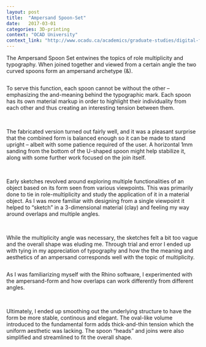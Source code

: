 ```yaml
---
layout: post
title:  "Ampersand Spoon-Set"
date:   2017-03-01
categories: 3D-printing
context: "OCAD University"
context_link: "http://www.ocadu.ca/academics/graduate-studies/digital-futures.htm"
---
```


The Ampersand Spoon Set entwines the topics of role multiplicity and typography. When joined together and viewed from a certain angle the two curved spoons form an ampersand archetype (&).

<img src="https://dl.dropboxusercontent.com/s/d1gujhei5ualxgr/ampersand-spoonset-lores-front-1.jpg?dl=0" alt="">

To serve this function, each spoon cannot be without the other – emphasizing the and-meaning behind the typographic mark. Each spoon has its own material markup in order to highlight their individuality from each other and thus creating an interesting tension between them.

<img src="https://dl.dropboxusercontent.com/s/q2obk5hbzrn5hvh/ampersand-spoonset-lores-side-1.jpg?dl=0" alt="">

<img src="https://dl.dropboxusercontent.com/s/dube3czchzb86ye/egill-ampersand-spoons-pencil-dimensions-2-lores.jpg?dl=0" alt="">

The fabricated version turned out fairly well, and it was a pleasant surprise that the combined form is balanced enough so it can be made to stand upright – albeit with some patience required of the user. A horizontal 1mm sanding from the bottom of the U-shaped spoon might help stabilize it, along with some further work focused on the join itself.

<img src="https://dl.dropboxusercontent.com/s/mb6ktn4gnavh79c/ampersand-spoon-printed-front-1-lores.jpg?dl=0" alt="">

<img src="https://dl.dropboxusercontent.com/s/mztfcb15hvca60z/ampersand-spoon-printed-side-1-lores.jpg?dl=0" alt="">

<img src="https://dl.dropboxusercontent.com/s/3uty3obw18ho4go/ampersand-spoon-printed-side-2-lores.jpg?dl=0" alt="">

Early sketches revolved around exploring multiple functionalities of an object based on its form seen from various viewpoints. This was primarily done to tie in role-multiplicity and study the application of it in a material object. As I was more familiar with designing from a single viewpoint it helped to “sketch” in a 3-dimensional material (clay) and feeling my way around overlaps and multiple angles.

<img src="https://dl.dropboxusercontent.com/s/g4ivj5l3d7cdgj3/sketch-early-1-lores.jpg?dl=0" alt="">

<img src="https://dl.dropboxusercontent.com/s/fyfyw4fexz2jj0g/sketch-clay-1-lores.jpg?dl=0" alt="">

<img src="https://dl.dropboxusercontent.com/s/gj4oolk7fyph988/sketch-clay-2-lores.jpg?dl=0" alt="">

<img src="https://dl.dropboxusercontent.com/s/9651mpzr79hi8n6/sketch-futura-1-lores.jpg?dl=0" alt="">

While the multiplicity angle was necessary, the sketches felt a bit too vague and the overall shape was eluding me. Through trial and error I ended up with tying in my appreciation of typography and how the the meaning and aesthetics of an ampersand corresponds well with the topic of multiplicity.

<img src="https://dl.dropboxusercontent.com/s/orgip3r07fq7uci/egill-ampersand-spoons-pencil-6-lores.jpg?dl=0" alt="">

As I was familiarizing myself with the Rhino software, I experimented with the ampersand-form and how overlaps can work differently from different angles.

<img src="https://dl.dropboxusercontent.com/s/h380pdqd1cxbt07/prev-boxy-combo-lores.jpg?dl=0" alt="">

<img src="https://dl.dropboxusercontent.com/s/sqou3s99zfaaakb/prev-wobbly-combo-lores.jpg?dl=0" alt="">

Ultimately, I ended up smoothing out the underlying structure to have the form be more stable, continous and elegant. The oval-like volume introduced to the fundamental form adds thick-and-thin tension which the uniform aesthetic was lacking. The spoon “heads” and joins were also simplified and streamlined to fit the overall shape.

<img src="https://dl.dropboxusercontent.com/s/f75u8yfnrf2lnky/prev-snakey-combo-lores.jpg?dl=0" alt="">

<img src="https://dl.dropboxusercontent.com/s/0dhdlnactjiiamb/prev-vine-combo-lores.jpg?dl=0" alt="">